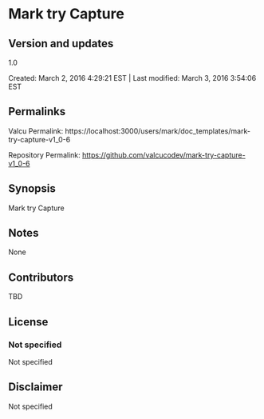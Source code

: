 

# Mark try Capture

## Version and updates

1.0

Created: March 2, 2016  4:29:21 EST | Last modified: March 3, 2016  3:54:06 EST

## Permalinks

Valcu Permalink: https://localhost:3000/users/mark/doc_templates/mark-try-capture-v1_0-6

Repository Permalink: https://github.com/valcucodev/mark-try-capture-v1_0-6

## Synopsis

Mark try Capture

## Notes

None

## Contributors

TBD

## License

### Not specified


  Not specified


## Disclaimer


  Not specified
